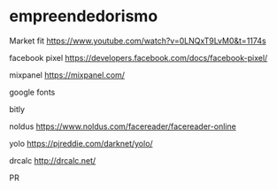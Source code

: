 # empreendedorismo

Market fit
https://www.youtube.com/watch?v=0LNQxT9LvM0&t=1174s

facebook pixel
https://developers.facebook.com/docs/facebook-pixel/

mixpanel
https://mixpanel.com/

google fonts

bitly


noldus
https://www.noldus.com/facereader/facereader-online

yolo
https://pjreddie.com/darknet/yolo/

drcalc
http://drcalc.net/


PR 
